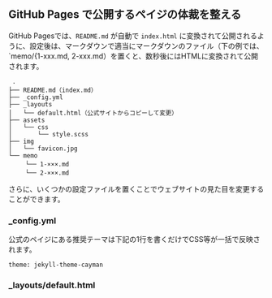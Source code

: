 ## GitHub Pages で公開するペイジの体裁を整える

GitHub Pagesでは、`README.md` が自動で `index.html` に変換されて公開されるように、設定後は、マークダウンで適当にマークダウンのファイル（下の例では、`memo/{1-xxx.md, 2-xxx.md）を置くと、数秒後にはHTMLに変換されて公開されます。

```
 .
├── README.md（index.md）
├── _config.yml
├── _layouts
│   └── default.html（公式サイトからコピーして変更）
├── assets
│   └── css
│       └── style.scss
├── img
│   └── favicon.jpg
└── memo
　   └── 1-×××.md
　   └── 2-×××.md
```

さらに、いくつかの設定ファイルを置くことでウェブサイトの見た目を変更することができます。


### _config.yml

公式のペイジにある推奨テーマは下記の1行を書くだけでCSS等が一括で反映されます。
```
theme: jekyll-theme-cayman
```



### _layouts/default.html



